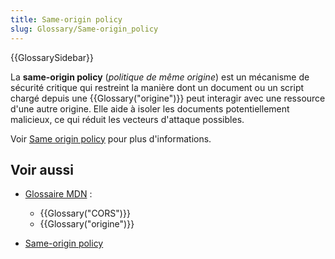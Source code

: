 ```yaml
---
title: Same-origin policy
slug: Glossary/Same-origin_policy
---
```


{{GlossarySidebar}}

La **same-origin policy** (_politique de même origine_) est un mécanisme de sécurité critique qui restreint la manière dont un document ou un script chargé depuis une {{Glossary("origine")}} peut interagir avec une ressource d'une autre origine. Elle aide à isoler les documents potentiellement malicieux, ce qui réduit les vecteurs d'attaque possibles.

Voir [Same origin policy](/fr/docs/Web/Security/Same_origin_policy_for_JavaScript) pour plus d'informations.

## Voir aussi

- [Glossaire MDN](/fr/docs/Glossary)&nbsp;:

  - {{Glossary("CORS")}}
  - {{Glossary("origine")}}

- [Same-origin policy](/fr/docs/Web/JavaScript/Same_origin_policy_for_JavaScript)
